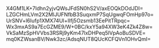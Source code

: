 X4GM1LK+7Idhn2yjvQWsJFdSN0hS2V/axEOQkDOdJDI=
LZGCHmLVm2X2MlJUFNfbB3SuqxmP7SqUgwqFOmHp97o=
UrSNV+l6Iufp1XMX74Ul+IIfj5Ozsmb13EePitTRpqc=
Wx3mxAS9a7EcGZME9/W+0BC/kxY5a94XW3eK4Zk4Z8w=
VkSaMzSpHVVbs3RSRj9yKm47lxDHPeq5lVpAoBuSDVE=
mq0KZWsanBV/Nwk3zc/AdsqNUT8QUcKCFQVn1OHvQmI=
